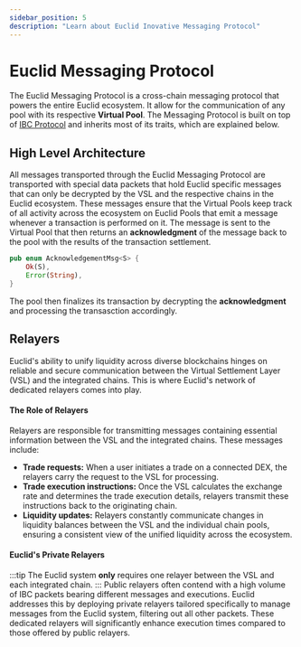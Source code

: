 ```yaml
---
sidebar_position: 5
description: "Learn about Euclid Inovative Messaging Protocol"
---
```


# Euclid Messaging Protocol

The Euclid Messaging Protocol is a cross-chain messaging protocol that powers the entire Euclid ecosystem. It allow for the communication of any pool with its respective **Virtual Pool**. The Messaging Protocol is built on top of [IBC Protocol](https://www.ibcprotocol.dev/) and inherits most of its traits, which are explained below.

## High Level Architecture

All messages transported through the Euclid Messaging Protocol are transported with special data packets that hold Euclid specific messages that can only be decrypted by the VSL and the respective chains in the Euclid ecosystem. These messages ensure that the Virtual Pools keep track of all activity across the ecosystem on Euclid Pools that emit a message whenever a transaction is performed on it. The message is sent to the Virtual Pool that then returns an **acknowledgment** of the message back to the pool with the results of the transaction settlement.

``` rust
pub enum AcknowledgementMsg<S> {
    Ok(S),
    Error(String),
}
```

The pool then finalizes its transaction by decrypting the **acknowledgment** and processing the transasction accordingly. 

## Relayers

Euclid's ability to unify liquidity across diverse blockchains hinges on reliable and secure communication between the Virtual Settlement Layer (VSL) and the integrated chains. This is where Euclid's network of dedicated relayers comes into play.

#### The Role of Relayers

Relayers are responsible for transmitting messages containing essential information between the VSL and the integrated chains. These messages include:
- **Trade requests:** When a user initiates a trade on a connected DEX, the relayers carry the request to the VSL for processing.
- **Trade execution instructions:** Once the VSL calculates the exchange rate and determines the trade execution details, relayers transmit these instructions back to the originating chain.
- **Liquidity updates:** Relayers constantly communicate changes in liquidity balances between the VSL and the individual chain pools, ensuring a consistent view of the unified liquidity across the ecosystem.

#### Euclid's Private Relayers
:::tip
The Euclid system **only** requires one relayer between the VSL and each integrated chain. 
:::
Public relayers often contend with a high volume of IBC packets bearing different messages and executions. Euclid addresses this by deploying private relayers tailored specifically to manage messages from the Euclid system, filtering out all other packets. These dedicated relayers will significantly enhance execution times compared to those offered by public relayers.
